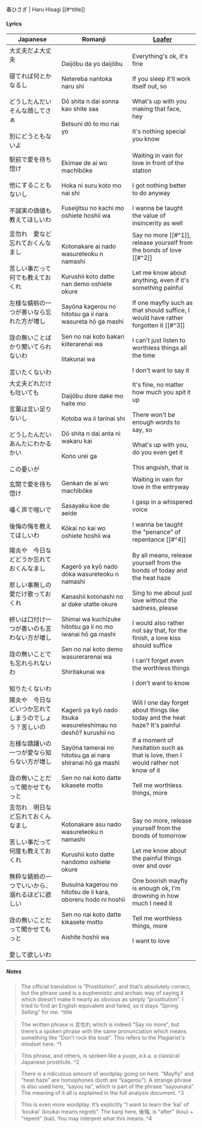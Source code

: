 春ひさぎ | Haru Hisagi [[#^title]]
#### Lyrics

| Japanese                                                                                                        | Romanji                                                                                                                                                                                                                               | [Loafer](https://docs.google.com/document/d/153g_6DuZVsZOvDAfa7fE-LChko2vfdMZaPwZhAFByjc)                                                                                                                                                                                                                                   |
| --------------------------------------------------------------------------------------------------------------- | ------------------------------------------------------------------------------------------------------------------------------------------------------------------------------------------------------------------------------------- | --------------------------------------------------------------------------------------------------------------------------------------------------------------------------------------------------------------------------------------------------------------------------------------------------------------------------- |
| 大丈夫だよ大丈夫<br><br>寝てれば何とかなるし<br><br>どうしたんだいそんな顔してさぁ<br><br>別にどうともないよ                                              | Daijōbu da yo daijōbu<br><br>Netereba nantoka naru shi<br><br>Dō shita n dai sonna kao shite saa<br><br>Betsuni dō to mo nai yo                                                                                                       | Everything's ok, it's fine<br><br>If you sleep it'll work itself out, so<br><br>What's up with you making that face, hey<br><br>It's nothing special you know                                                                                                                                                               |
| 駅前で愛を待ち惚け<br><br>他にすることもないし<br><br>不誠実の価値も教えてほしいわ                                                               | Ekimae de ai wo machibōke<br><br>Hoka ni suru koto mo nai shi<br><br>Fuseijitsu no kachi mo oshiete hoshii wa                                                                                                                         | Waiting in vain for love in front of the station<br><br>I got nothing better to do anyway<br><br>I wanna be taught the value of insincerity as well                                                                                                                                                                         |
| 言勿れ　愛など忘れておくんなまし<br><br>苦しい事だって何でも教えておくれ<br><br>左様な蜻蛉の一つが善いなら忘れた方が増し<br><br>詮の無いことばかり聞いてられないわ<br><br>言いたくないわ    | Kotonakare ai nado wasureteoku n namashi<br><br>Kurushii koto datte nan demo oshiete okure<br><br>Sayōna kagerou no hitotsu ga ii nara wasureta hō ga mashi<br><br>Sen no nai koto bakari kiiterarenai wa<br><br>Iitakunai wa         | Say no more [[#^1]], release yourself from the bonds of love [[#^2]]<br><br>Let me know about anything, even if it's something painful<br><br>If one mayfly such as that should suffice, I would have rather forgotten it [[#^3]]<br><br>I can't just listen to worthless things all the time<br><br>I don't want to say it |
| 大丈夫どれだけも吐いても<br><br>言葉は言い足りないし<br><br>どうしたんだいあんたにわかるかい<br><br>この憂いが                                             | Daijōbu dore dake mo haite mo<br><br>Kotoba wa ii tarinai shi<br><br>Dō shita n dai anta ni wakaru kai<br><br>Kono urei ga                                                                                                            | It's fine, no matter how much you spit it up<br><br>There won't be enough words to say, so<br><br>What's up with you, do you even get it<br><br>This anguish, that is                                                                                                                                                       |
| 玄関で愛を待ち惚け<br><br>囁く声で喘いで<br><br>後悔の悔を教えてほしいわ                                                                    | Genkan de ai wo machibōke<br><br>Sasayaku koe de aeide<br><br>Kōkai no kai wo oshiete hoshii wa                                                                                                                                       | Waiting in vain for love in the entryway<br><br>I gasp in a whispered voice<br><br>I wanna be taught the "penance" of repentance [[#^4]]                                                                                                                                                                                    |
| 陽炎や　今日などどうか忘れておくんなまし<br><br>悲しい事無しの愛だけ歌っておくれ<br><br>終いは口付け一つが善いのも言わない方が増し<br><br>詮の無いことでも忘れられないわ<br><br>知りたくないわ | Kagerō ya kyō nado dōka wasureteoku n namashi<br><br>Kanashii kotonashi no ai dake utatte okure<br><br>Shimai wa kuchizuke hitotsu ga ii no mo iwanai hō ga mashi<br><br>Sen no nai koto demo wasurerarenai wa<br><br>Shiritakunai wa | By all means, release yourself from the bonds of today and the heat haze<br><br>Sing to me about just love without the sadness, please<br><br>I would also rather not say that, for the finish, a lone kiss should suffice<br><br>I can't forget even the worthless things<br><br>I don't want to know                      |
| 陽炎や　今日などいつか忘れてしまうのでしょう？苦しいの<br><br>左様な躊躇いの一つが愛なら知らない方が増し<br><br>詮の無いことだって聞かせてもっと                                | Kagerō ya kyō nado itsuka wasureteshimau no deshō? kurushii no<br><br>Sayōna tamerai no hitotsu ga ai nara shiranai hō ga mashi<br><br>Sen no nai koto datte kikasete motto                                                           | Will I one day forget about things like today and the heat haze? It's painful<br><br>If a moment of hesitation such as that is love, then I would rather not know of it<br><br>Tell me worthless things, more                                                                                                               |
| 言勿れ　明日など忘れておくんなまし<br><br>苦しい事だって何度も教えておくれ<br><br>無粋な蜻蛉の一つでいいから、溺れるほどに欲しい<br><br>詮の無いことだって聞かせてもっと<br><br>愛して欲しいわ | Kotonakare asu nado wasureteoku n namashi<br><br>Kurushii koto datte nandomo oshiete okure<br><br>Busuina kagerou no hitotsu de ii kara, oboreru hodo ni hoshii<br><br>Sen no nai koto datte kikasete motto<br><br>Aishite hoshii wa  | Say no more, release yourself from the bonds of tomorrow<br><br>Let me know about the painful things over and over<br><br>One boorish mayfly is enough ok, I'm drowning in how much I need it<br><br>Tell me worthless things, more<br><br>I want to love                                                                   |
##### Notes
>The official translation is “Prostitution”, and that’s absolutely correct, but the phrase used is a euphemistic and archaic way of saying it which doesn’t make it nearly as obvious as simply “prostitution”. I tried to find an English equivalent and failed, so it stays “Spring Selling” for me. ^title

>The written phrase is 言勿れ which is indeed "Say no more", but there’s a spoken phrase with the same pronunciation which means something like "Don't rock the boat". This refers to the Plagiarist's mindset here. ^1

>This phrase, and others, is spoken like a yuujo, a.k.a. a classical Japanese prostitute. ^2

>There is a ridiculous amount of wordplay going on here. “Mayfly” and “heat haze” are homophones (both are “kagerou”). A strange phrase is also used here, “sayou na”, which is part of the phrase “sayounara”. The meaning of it all is explained in the full analysis document. ^3

>This is even more wordplay. It’s explicitly “I want to learn the ‘kai’ of ‘koukai’ (koukai means regret)”. The kanji here, 後悔, is “after” (kou) + “repent” (kai). You may interpret what this means. ^4